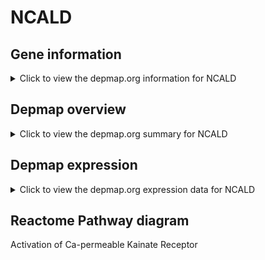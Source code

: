 <h1>NCALD</h1>

<h2>Gene information</h2>
<details>
  <summary>Click to view the depmap.org information for NCALD</summary>
  <iframe src="https://depmap.org/portal/gene/NCALD?tab=about" style="border:none;width:100%;height:800px"></iframe>
</details>

<h2>Depmap overview</h2>
<details>
  <summary>Click to view the depmap.org summary for NCALD</summary>
  <iframe src="https://depmap.org/portal/gene/NCALD?tab=overview" style="border:none;width:100%;height:800px"></iframe>
</details>

<h2>Depmap expression</h2>
<details>
  <summary>Click to view the depmap.org expression data for NCALD</summary>
  <iframe src="https://depmap.org/portal/gene/NCALD?tab=characterization" style="border:none;width:100%;height:800px"></iframe>
</details>



<h2>Reactome Pathway diagram</h2>
Activation of Ca-permeable Kainate Receptor
<div id="diagramHolder"></div>

<script>
    //Creating the Reactome Diagram widget
    //Take into account a proxy needs to be set up in your server side pointing to www.reactome.org
    function onReactomeDiagramReady(){  //This function is automatically called when the widget code is ready to be used
        var diagram = Reactome.Diagram.create({
            "placeHolder" : "diagramHolder",
            "width" : 900,
            "height" : 500
        });

        //Initialising it to the "Hemostasis" pathway
        diagram.loadDiagram("R-HSA-451308");

        //Adding different listeners

        diagram.onDiagramLoaded(function (loaded) {
            console.info("Loaded ", loaded);
            diagram.flagItems("BAD");
	    diagram.flagItems("Q92934");
            if (loaded == "R-HSA-451308") diagram.selectItem("R-HSA-451308");
        });

     }
</script>



